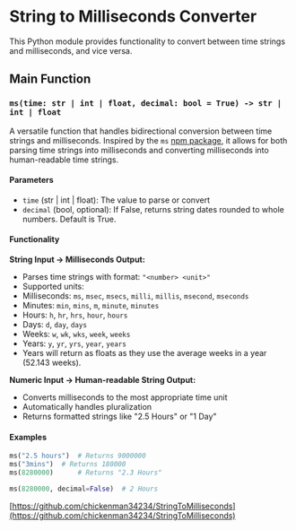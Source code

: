 # String to Milliseconds Converter

This Python module provides functionality to convert between time strings and milliseconds, and vice versa.

## Main Function

### `ms(time: str | int | float, decimal: bool = True) -> str | int | float`

A versatile function that handles bidirectional conversion between time strings and milliseconds. Inspired by the `ms` [npm package](https://www.npmjs.com/package/ms), it allows for both parsing time strings into milliseconds and converting milliseconds into human-readable time strings.

#### Parameters

- `time` (str | int | float): The value to parse or convert
- `decimal` (bool, optional): If False, returns string dates rounded to whole numbers. Default is True.

#### Functionality

**String Input → Milliseconds Output:**

- Parses time strings with format: `"<number> <unit>"`
- Supported units:
- Milliseconds: `ms`, `msec`, `msecs`, `milli`, `millis`, `msecond`, `mseconds`
- Minutes: `min`, `mins`, `m`, `minute`, `minutes`
- Hours: `h`, `hr`, `hrs`, `hour`, `hours`
- Days: `d`, `day`, `days`
- Weeks: `w`, `wk`, `wks`, `week`, `weeks`
- Years: `y`, `yr`, `yrs`, `year`, `years`
- Years will return as floats as they use the average weeks in a year (52.143 weeks).

**Numeric Input → Human-readable String Output:**

- Converts milliseconds to the most appropriate time unit
- Automatically handles pluralization
- Returns formatted strings like "2.5 Hours" or "1 Day"

#### Examples

```python
ms("2.5 hours")  # Returns 9000000
ms("3mins")  # Returns 180000
ms(8280000)      # Returns "2.3 Hours"

ms(8280000, decimal=False)  # 2 Hours
```
[https://github.com/chickenman34234/StringToMilliseconds](https://github.com/chickenman34234/StringToMilliseconds)